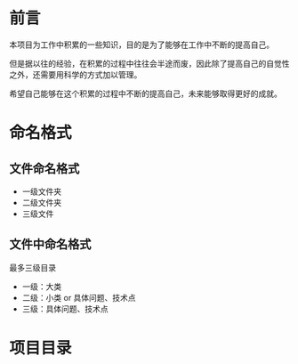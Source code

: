 # 前言

本项目为工作中积累的一些知识，目的是为了能够在工作中不断的提高自己。

但是据以往的经验，在积累的过程中往往会半途而废，因此除了提高自己的自觉性之外，还需要用科学的方式加以管理。

希望自己能够在这个积累的过程中不断的提高自己，未来能够取得更好的成就。

# 命名格式

## 文件命名格式

- 一级文件夹
- 二级文件夹
- 三级文件

## 文件中命名格式

最多三级目录

- 一级：大类
- 二级：小类 or 具体问题、技术点
- 三级：具体问题、技术点

# 项目目录

